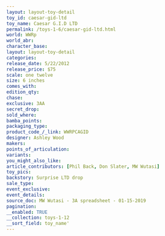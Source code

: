 ```yaml
---
layout: layout-toy-detail 
toy_id: caesar-gid-ltd
toy_name: Caesar G.I.D LTD
permalink: /toys-1-6/caesar-gid-ltd.html
world: WWRp
world_abr: 
character_base: 
layout: layout-toy-detail
categories: 
release_date: 5/22/2012
release_price: $75 
scale: one twelve
size: 6 inches
comes_with: 
edition_qty: 
chase: 
exclusive: 3AA
secret_drop: 
sold_where: 
bamba_points: 
packaging_type: 
product_code_/_link: WWRPCAGID
designer: Ashley Wood
makers: 
points_of_articulation: 
variants: 
you_might_also_like: 
article_contributors: [Phil Back, Don Slater, MW Wutasi]
toy_pics: 
backstory: Surprise LTD drop
sale_type: 
event_exclusive: 
event_details: 
source_doc: MW Wutasi - 3A spreadsheet - 01-15-2019
pagination: 
__enabled: TRUE
__collection: toys-1-12
__sort_field: toy_name'
---
```


